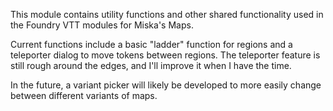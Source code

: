 This module contains utility functions and other shared functionality used in the Foundry VTT modules for Miska's Maps.

Current functions include a basic "ladder" function for regions and a teleporter dialog to move tokens between regions.
The teleporter feature is still rough around the edges, and I'll improve it when I have the time.

In the future, a variant picker will likely be developed to more easily change between different variants of maps.
